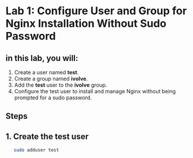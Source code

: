 # Lab 1: Configure User and Group for Nginx Installation Without Sudo Password
## in this lab, you will:
1. Create a user named **test**.
2. Create a group named **ivolve**.
3. Add the **test** user to the **ivolve** group.
4. Configure the test user to install and manage Nginx without being prompted for a sudo password.
## Steps
## 1. Create the test user
```bash
   sudo adduser test

```
